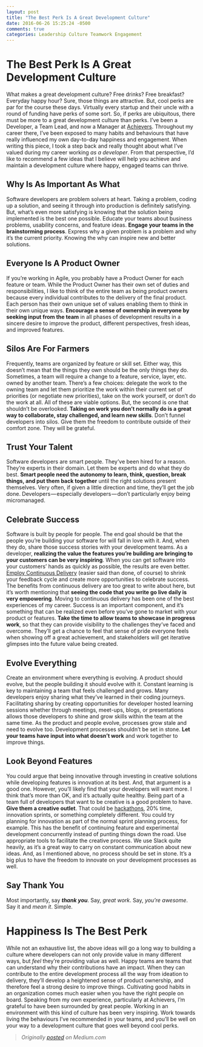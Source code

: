 ```yaml
---
layout: post
title: "The Best Perk Is A Great Development Culture"
date: 2016-06-26 15:25:24 -0500
comments: true
categories: Leadership Culture Teamwork Engagement
---
```


# The Best Perk Is A Great Development Culture
What makes a great development culture? Free drinks? Free breakfast? Everyday happy hour? Sure, those things are attractive. But, cool perks are par for the course these days. Virtually every startup and their uncle with a round of funding have perks of some sort. So, if perks are ubiquitous, there must be more to a great development culture than perks.
I’ve been a Developer, a Team Lead, and now a Manager at [Achievers](https://achievers.com). Throughout my career there, I’ve been exposed to many habits and behaviours that have really influenced my own day-to-day happiness and engagement. When writing this piece, I took a step back and really thought about what I’ve valued during my career working *as a developer*. From that perspective, I’d like to recommend a few ideas that I believe will help you achieve and maintain a development culture where happy, engaged teams can thrive.

## Why Is As Important As What
Software developers are problem solvers at heart. Taking a problem, coding up a solution, and seeing it through into production is definitely satisfying. But, what’s even more satisfying is knowing that the solution being implemented is the best one possible.
Educate your teams about business problems, usability concerns, and feature ideas. **Engage your teams in the brainstorming process**. Express why a given problem is a problem and why it’s the current priority. Knowing the why can inspire new and better solutions.

## Everyone Is A Product Owner
If you’re working in Agile, you probably have a Product Owner for each feature or team. While the Product Owner has their own set of duties and responsibilities, I like to think of the entire team as being product owners because every individual contributes to the delivery of the final product.
Each person has their own unique set of values enabling them to think in their own unique ways. **Encourage a sense of ownership in everyone by seeking input from the team** in all phases of development results in a sincere desire to improve the product, different perspectives, fresh ideas, and improved features.

## Silos Are For Farmers
Frequently, teams are organized by feature or skill set. Either way, this doesn’t mean that the things they own should be the only things they do. Sometimes, a team will require a change to a feature, service, layer, etc. owned by another team. There’s a few choices: delegate the work to the owning team and let them prioritize the work within their current set of priorities (or negotiate new priorities), take on the work yourself, or don’t do the work at all. All of these are viable options. But, the second is one that shouldn’t be overlooked. **Taking on work you don’t normally do is a great way to collaborate, stay challenged, and learn new skills**. Don’t funnel developers into silos. Give them the freedom to contribute outside of their comfort zone. They will be grateful.

## Trust Your Talent
Software developers are smart people. They’ve been hired for a reason. They’re experts in their domain. Let them be experts and do what they do best. **Smart people need the autonomy to learn, think, question, break things, and put them back together** until the right solutions present themselves. Very often, if given a little direction and time, they’ll get the job done. Developers — especially developers — don’t particularly enjoy being micromanaged.

## Celebrate Success
Software is built by people for people. The end goal should be that the people you’re building your software for will fall in love with it. And, when they do, share those success stories with your development teams. As a developer, **realizing the value the features you’re building are bringing to your customers can be very inspiring**.
When you can get software into your customers’ hands as quickly as possible, the results are even better. [Employ Continuous Delivery](https://medium.com/achievers-tech/continuous-delivery-and-the-iron-triangle-of-software-delivery-be5cccce22c8#.8cfbfo8xf) (easier said than done, of course) to shrink your feedback cycle and create more opportunities to celebrate success. The benefits from continuous delivery are too great to write about here, but it’s worth mentioning that **seeing the code that you write go live daily is very empowering**. Moving to continuous delivery has been one of the best experiences of my career.
Success is an important component, and it’s something that can be realized even before you’ve gone to market with your product or features. **Take the time to allow teams to showcase in progress work**, so that they can provide visibility to the challenges they’ve faced and overcome. They’ll get a chance to feel that sense of pride everyone feels when showing off a great achievement, and stakeholders will get iterative glimpses into the future value being created.

## Evolve Everything
Create an environment where everything is evolving. A product should evolve, but the people building it should evolve with it. Constant learning is key to maintaining a team that feels challenged and grows.
Many developers enjoy sharing what they’ve learned in their coding journeys. Facilitating sharing by creating opportunities for developer hosted learning sessions whether through meetings, meet-ups, blogs, or presentations allows those developers to shine and grow skills within the team at the same time.
As the product and people evolve, processes grow stale and need to evolve too. Development processes shouldn’t be set in stone. **Let your teams have input into what doesn’t work** and work together to improve things.

## Look Beyond Features
You could argue that being innovative through investing in creative solutions while developing features is innovation at its best. And, that argument is a good one. However, you’ll likely find that your developers will want more. I think that’s more than OK, and it’s actually quite healthy. Being part of a team full of developers that want to be creative is a good problem to have. **Give them a creative outlet**. That could be [hackathons](https://www.facebook.com/achieverscommunity/posts/1000099270024104:0), 20% time, innovation sprints, or something completely different. You could try planning for innovation as part of the normal sprint planning process, for example. This has the benefit of continuing feature and experimental development concurrently instead of punting things down the road.
Use appropriate tools to facilitate the creative process. We use Slack quite heavily, as it’s a great way to carry on constant communication about new ideas. And, as I mentioned above, no process should be set in stone. It’s a big plus to have the freedom to innovate on your development processes as well.

## Say Thank You
Most importantly, say __*thank you*__. Say, *great work*. Say, *you’re awesome*. Say it and *mean it*. Simple.

# Happiness Is The Best Perk

While not an exhaustive list, the above ideas will go a long way to building a culture where developers can not only provide value in many different ways, but *feel* they’re providing value as well. Happy teams are teams that can understand why their contributions have an impact. When they can contribute to the entire development process all the way from ideation to delivery, they’ll develop a heightened sense of product ownership, and therefore feel a strong desire to improve things.
Cultivating good habits in an organization comes much easier when you have the right people on board. Speaking from my own experience, particularly at Achievers, I’m grateful to have been surrounded by great people. Working in an environment with this kind of culture has been very inspiring. Work towards living the behaviours I’ve recommended in your teams, and you’ll be well on your way to a development culture that goes well beyond cool perks.

> *Originally [posted](https://medium.com/@nloko/the-perks-in-a-great-development-culture-e4dd110a9083#.hwr8pngen) on Medium.com*
